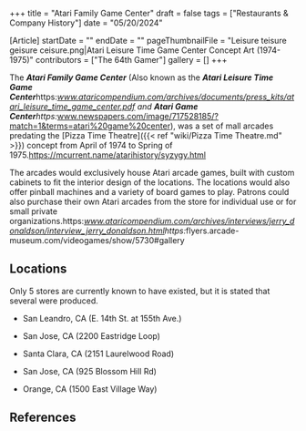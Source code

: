 +++
title = "Atari Family Game Center"
draft = false
tags = ["Restaurants & Company History"]
date = "05/20/2024"

[Article]
startDate = ""
endDate = ""
pageThumbnailFile = "Leisure teisure geisure ceisure.png|Atari Leisure Time Game Center Concept Art (1974-1975)"
contributors = ["The 64th Gamer"]
gallery = []
+++


The <b><i>Atari Family Game Center</b></i> (Also known as the <b><i>Atari Leisure Time Game Center</b></i><ref>https:<i>www.ataricompendium.com/archives/documents/press_kits/atari_leisure_time_game_center.pdf</ref> and <b><i>Atari Game Center</b></i><ref>https:</i>www.newspapers.com/image/717528185/?match=1&terms=atari%20game%20center</ref>), was a set of mall arcades predating the [Pizza Time Theatre]({{< ref "wiki/Pizza Time Theatre.md" >}}) concept from April of 1974 to Spring of 1975.<ref>https://mcurrent.name/atarihistory/syzygy.html</ref>

The arcades would exclusively house Atari arcade games, built with custom cabinets to fit the interior design of the locations. The locations would also offer pinball machines and a variety of board games to play. Patrons could also purchase their own Atari arcades from the store for individual use or for small private organizations.<ref name=':0'>https:<i>www.ataricompendium.com/archives/interviews/jerry_donaldson/interview_jerry_donaldson.html</ref><ref>https:</i>flyers.arcade-museum.com/videogames/show/5730#gallery</ref>

<h2> Locations </h2>
Only 5 stores are currently known to have existed, but it is stated that several were produced.<ref name=':0' />

* San Leandro, CA (E. 14th St. at 155th Ave.)
* San Jose, CA (2200 Eastridge Loop)

* Santa Clara, CA (2151 Laurelwood Road)
* San Jose, CA (925 Blossom Hill Rd)
* Orange, CA (1500 East Village Way)

<h2> References </h2>